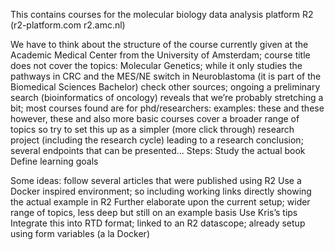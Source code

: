 This contains courses for the molecular biology data analysis platform R2 (r2-platform.com r2.amc.nl)

We have to think about the structure of the course currently given at the Academic Medical Center from the University of Amsterdam; course title does not cover the topics: Molecular Genetics; while it only studies the pathways in CRC and the MES/NE switch in Neuroblastoma (it is part of the Biomedical Sciences Bachelor)
check other sources; ongoing
a preliminary search (bioinformatics of oncology) reveals that we’re probably stretching a bit; most courses found are for phd/researchers: examples: these and these
however, these and also more basic courses cover a broader range of topics
so try to set this up as a simpler (more click through) research project (including the research cycle) leading to a research conclusion; several endpoints that can be presented...
Steps:
Study the actual book
Define learning goals

Some ideas: follow several articles that were published using R2
Use a Docker inspired environment; so including working links directly showing the actual example in R2
Further elaborate upon the current setup; wider range of topics, less deep but still on an example basis
Use Kris’s tips
Integrate this into RTD format; linked to an R2 datascope; already setup using form variables (a la Docker)

